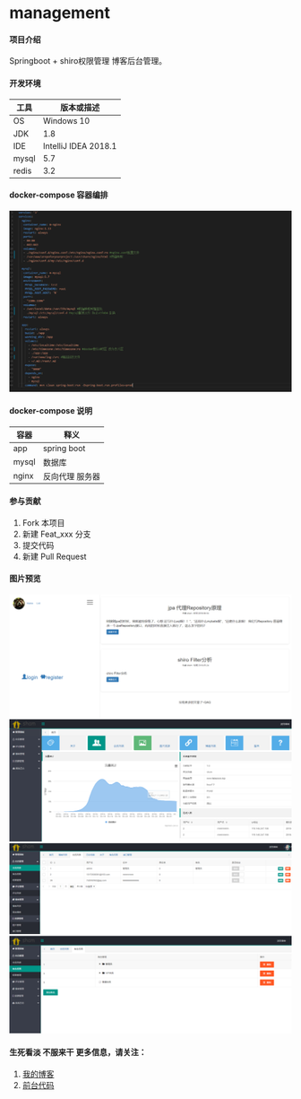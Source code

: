 # management

#### 项目介绍
Springboot + shiro权限管理 博客后台管理。

#### 开发环境

| 工具    | 版本或描述                |    
| ----- | -------------------- |    
| OS    | Windows 10            |    
| JDK   | 1.8                 |    
| IDE   | IntelliJ IDEA 2018.1 |    
| mysql | 5.7                |    
| redis |  3.2            | 

#### docker-compose 容器编排

![docker-compose](https://github.com/cleargit/management/blob/master/docs/img/docker-compose.PNG)


#### docker-compose 说明

| 容器         | 释义                      |    
| ---------- | ----------------------- |    
| app  | spring boot |    
| mysql | 数据库                  |    
| nginx | 反向代理 服务器                |    



#### 参与贡献

1. Fork 本项目
2. 新建 Feat_xxx 分支
3. 提交代码
4. 新建 Pull Request


#### 图片预览
![博客首页](https://github.com/cleargit/management/blob/master/docs/img/home.PNG)
![后台首页](https://github.com/cleargit/management/blob/master/docs/img/bhome.PNG)
![用户管理](https://github.com/cleargit/management/blob/master/docs/img/person.PNG)
![角色管理](https://github.com/cleargit/management/blob/master/docs/img/blog.PNG)



#### 生死看淡 不服来干 更多信息，请关注：

 1. [我的博客](http://www.fadeoooo.top/blog/index.html)
 2. [前台代码](https://github.com/cleargit/blog)
